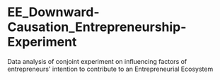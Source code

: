 # EE_Downward-Causation_Entrepreneurship-Experiment
Data analysis of conjoint experiment on influencing factors of entrepreneurs' intention to contribute to an Entrepreneurial Ecosystem
